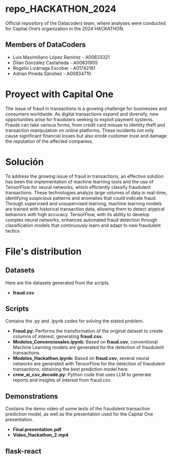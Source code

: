 # repo_HACKATHON_2024
Official repository of the Datacoders team, where analyses were conducted for Capital One’s organization in the 2024 HACKATHON.

## Members of DataCoders
* Luis Maximiliano López Ramírez - A00833321
* Dilan González Castañeda - A00831905
* Rogelio Lizárraga Escobar - A01742161
* Adrian Pineda Sánxhez - A00834710

# Proyect with Capital One

The issue of fraud in transactions is a growing challenge for businesses and consumers worldwide. As digital transactions expand and diversify, new opportunities arise for fraudsters seeking to exploit payment systems. Frauds can take various forms, from credit card misuse to identity theft and transaction manipulation on online platforms. These incidents not only cause significant financial losses but also erode customer trust and damage the reputation of the affected companies.

# Solución

To address the growing issue of fraud in transactions, an effective solution has been the implementation of machine learning tools and the use of TensorFlow for neural networks, which efficiently classify fraudulent transactions. These technologies analyze large volumes of data in real-time, identifying suspicious patterns and anomalies that could indicate fraud. Through supervised and unsupervised learning, machine learning models are trained with historical transaction data, allowing them to detect atypical behaviors with high accuracy. TensorFlow, with its ability to develop complex neural networks, enhances automated fraud detection through classification models that continuously learn and adapt to new fraudulent tactics.

# File's distribution

## Datasets

Here are the datasets generated from the scripts.
* **fraud.csv**

## Scripts

Contains the .py and .ipynb codes for solving the stated problem.

* **Fraud.py:** Performs the transformation of the original dataset to create columns of interest, generating **fraud.csv.**
* **Modelos_Convencionales.ipynb:** Based on **fraud.csv**, conventional Machine Learning models are generated for the detection of fraudulent transactions.
* **Modelos_Hackathon.ipynb:** Based on **fraud.csv**, several neural networks are generated with TensorFlow for the detection of fraudulent transactions, obtaining the best prediction model here.
* **crew_ai_csv_decode.py:** Python code that uses LLM to generate reports and insights of interest from fraud.csv.

## Demonstrations

Contains the demo video of some tests of the fraudulent transaction prediction model, as well as the presentation used for the Capital One presentation.
* **Final presentation.pdf**
* **Video_Hackathon_2.mp4**

## flask-react
